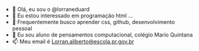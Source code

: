 - 👋 Olá, eu sou o @lorraneduard
- 👀 Eu estou interessado em programação html ...
- 🌱 Frequentemente busco aprender css, github, desenvolvimento pessoal
- 💞️ Eu sou aluno de pensamentos computacional, colégio Mario Quintana
- 📫 Meu email é Lorran.aliberto@escola.pr.gov.br

<!---
lorraneduard/lorraneduard is a ✨ special ✨ repository because its `README.md` (this file) appears on your GitHub profile.
You can click the Preview link to take a look at your changes.
--->
